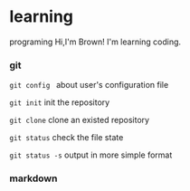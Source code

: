 # learning
programing
Hi,I'm Brown!
I'm learning coding.

### git 

`git config ` 	about user's configuration file 

`git init` init the repository

`git clone` clone an existed repository

`git status`   check the file state

`git status -s`  output in more simple format

### markdown



